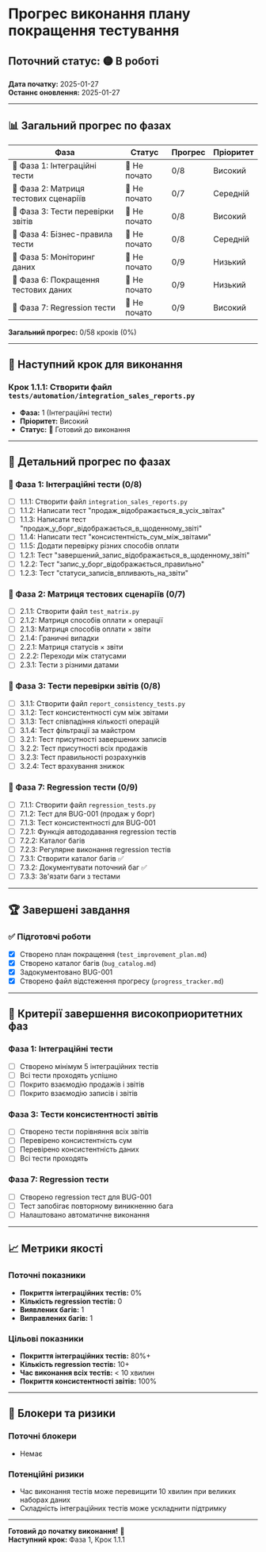 # Прогрес виконання плану покращення тестування

## Поточний статус: 🟡 В роботі

**Дата початку:** 2025-01-27  
**Останнє оновлення:** 2025-01-27  

---

## 📊 Загальний прогрес по фазах

| Фаза | Статус | Прогрес | Пріоритет |
|------|--------|---------|-----------|
| 🎯 Фаза 1: Інтеграційні тести | 🔴 Не почато | 0/8 | Високий |
| 🎯 Фаза 2: Матриця тестових сценаріїв | 🔴 Не почато | 0/7 | Середній |
| 🎯 Фаза 3: Тести перевірки звітів | 🔴 Не почато | 0/8 | Високий |
| 🎯 Фаза 4: Бізнес-правила тести | 🔴 Не почато | 0/8 | Середній |
| 🎯 Фаза 5: Моніторинг даних | 🔴 Не почато | 0/9 | Низький |
| 🎯 Фаза 6: Покращення тестових даних | 🔴 Не почато | 0/9 | Низький |
| 🎯 Фаза 7: Regression тести | 🔴 Не почато | 0/9 | Високий |

**Загальний прогрес:** 0/58 кроків (0%)

---

## 🚀 Наступний крок для виконання

### **Крок 1.1.1:** Створити файл `tests/automation/integration_sales_reports.py`
- **Фаза:** 1 (Інтеграційні тести)  
- **Пріоритет:** Високий  
- **Статус:** 🔴 Готовий до виконання  

---

## 📝 Детальний прогрес по фазах

### 🎯 Фаза 1: Інтеграційні тести (0/8)
- [ ] 1.1.1: Створити файл `integration_sales_reports.py`
- [ ] 1.1.2: Написати тест "продаж_відображається_в_усіх_звітах"
- [ ] 1.1.3: Написати тест "продаж_у_борг_відображається_в_щоденному_звіті"
- [ ] 1.1.4: Написати тест "консистентність_сум_між_звітами"
- [ ] 1.1.5: Додати перевірку різних способів оплати
- [ ] 1.2.1: Тест "завершений_запис_відображається_в_щоденному_звіті"
- [ ] 1.2.2: Тест "запис_у_борг_відображається_правильно"
- [ ] 1.2.3: Тест "статуси_записів_впливають_на_звіти"

### 🎯 Фаза 2: Матриця тестових сценаріїв (0/7)
- [ ] 2.1.1: Створити файл `test_matrix.py`
- [ ] 2.1.2: Матриця способів оплати × операції
- [ ] 2.1.3: Матриця способів оплати × звіти
- [ ] 2.1.4: Граничні випадки
- [ ] 2.2.1: Матриця статусів × звіти
- [ ] 2.2.2: Переходи між статусами
- [ ] 2.3.1: Тести з різними датами

### 🎯 Фаза 3: Тести перевірки звітів (0/8)
- [ ] 3.1.1: Створити файл `report_consistency_tests.py`
- [ ] 3.1.2: Тест консистентності сум між звітами
- [ ] 3.1.3: Тест співпадіння кількості операцій
- [ ] 3.1.4: Тест фільтрації за майстром
- [ ] 3.2.1: Тест присутності завершених записів
- [ ] 3.2.2: Тест присутності всіх продажів
- [ ] 3.2.3: Тест правильності розрахунків
- [ ] 3.2.4: Тест врахування знижок

### 🎯 Фаза 7: Regression тести (0/9)
- [ ] 7.1.1: Створити файл `regression_tests.py`
- [ ] 7.1.2: Тест для BUG-001 (продаж у борг)
- [ ] 7.1.3: Тест консистентності для BUG-001
- [ ] 7.2.1: Функція автододавання regression тестів
- [ ] 7.2.2: Каталог багів
- [ ] 7.2.3: Регулярне виконання regression тестів
- [ ] 7.3.1: Створити каталог багів ✅
- [ ] 7.3.2: Документувати поточний баг ✅
- [ ] 7.3.3: Зв'язати баги з тестами

---

## 🏆 Завершені завдання

### ✅ Підготовчі роботи
- [x] Створено план покращення (`test_improvement_plan.md`)
- [x] Створено каталог багів (`bug_catalog.md`)
- [x] Задокументовано BUG-001
- [x] Створено файл відстеження прогресу (`progress_tracker.md`)

---

## 🎯 Критерії завершення високоприоритетних фаз

### Фаза 1: Інтеграційні тести
- [ ] Створено мінімум 5 інтеграційних тестів
- [ ] Всі тести проходять успішно
- [ ] Покрито взаємодію продажів і звітів
- [ ] Покрито взаємодію записів і звітів

### Фаза 3: Тести консистентності звітів  
- [ ] Створено тести порівняння всіх звітів
- [ ] Перевірено консистентність сум
- [ ] Перевірено консистентність даних
- [ ] Всі тести проходять

### Фаза 7: Regression тести
- [ ] Створено regression тест для BUG-001
- [ ] Тест запобігає повторному виникненню бага
- [ ] Налаштовано автоматичне виконання

---

## 📈 Метрики якості

### Поточні показники
- **Покриття інтеграційних тестів:** 0%
- **Кількість regression тестів:** 0
- **Виявлених багів:** 1
- **Виправлених багів:** 1

### Цільові показники
- **Покриття інтеграційних тестів:** 80%+
- **Кількість regression тестів:** 10+
- **Час виконання всіх тестів:** < 10 хвилин
- **Покриття консистентності звітів:** 100%

---

## 🚨 Блокери та ризики

### Поточні блокери
- Немає

### Потенційні ризики
- Час виконання тестів може перевищити 10 хвилин при великих наборах даних
- Складність інтеграційних тестів може ускладнити підтримку

---

**Готовий до початку виконання!** 🚀  
**Наступний крок:** Фаза 1, Крок 1.1.1 